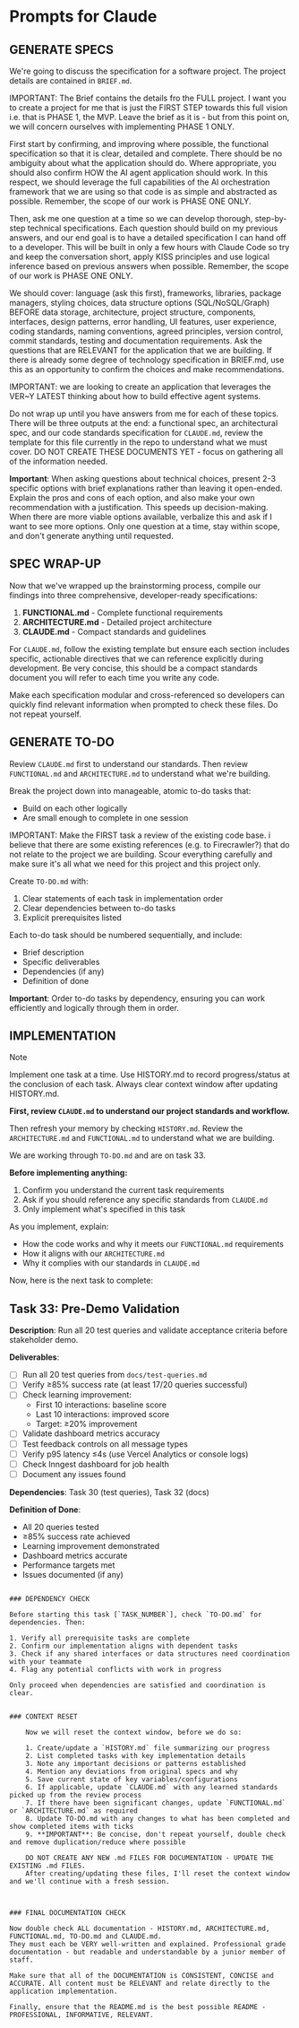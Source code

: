 # Prompts for Claude

## GENERATE SPECS

We're going to discuss the specification for a software project. The project details are contained in `BRIEF.md`.

IMPORTANT: The Brief contains the details fro the FULL project. I want you to create a project for me that is just the FIRST STEP towards this full vision i.e. that is PHASE 1, the MVP. Leave the brief as it is - but from this point on, we will concern ourselves with implementing PHASE 1 ONLY.

First start by confirming, and improving where possible, the functional specification so that it is clear, detailed and complete. There should be no ambiguity about what the application should do. Where appropriate, you should also confirm HOW the AI agent application should work. In this respect, we should leverage the full capabilities of the AI orchestration framework that we are using so that code is as simple and abstracted as possible. Remember, the scope of our work is PHASE ONE ONLY.

Then, ask me one question at a time so we can develop thorough, step-by-step technical specifications. Each question should build on my previous answers, and our end goal is to have a detailed specification I can hand off to a developer. This will be built in only a few hours with Claude Code so try and keep the conversation short, apply KISS principles and use logical inference based on previous answers when possible. Remember, the scope of our work is PHASE ONE ONLY.

We should cover: language (ask this first), frameworks, libraries, package managers, styling choices, data structure options (SQL/NoSQL/Graph) BEFORE data storage, architecture, project structure, components, interfaces, design patterns, error handling, UI features, user experience, coding standards, naming conventions, agreed principles, version control, commit standards, testing and documentation requirements. Ask the questions that are RELEVANT for the application that we are building. If there is already some degree of technology specification in BRIEF.md, use this as an opportunity to confirm the choices and make recommendations.

IMPORTANT: we are looking to create an application that leverages the VER~Y LATEST thinking about how to build effective agent systems.

Do not wrap up until you have answers from me for each of these topics. There will be three outputs at the end: a functional spec, an architectural spec, and our code standards specification for `CLAUDE.md`, review the template for this file currently in the repo to understand what we must cover. DO NOT CREATE THESE DOCUMENTS YET - focus on gathering all of the information needed.

**Important**: When asking questions about technical choices, present 2-3 specific options with brief explanations rather than leaving it open-ended. Explain the pros and cons of each option, and also make your own recommendation with a justification. This speeds up decision-making. When there are more viable options available, verbalize this and ask if I want to see more options. Only one question at a time, stay within scope, and don't generate anything until requested.


## SPEC WRAP-UP

Now that we've wrapped up the brainstorming process, compile our findings into three comprehensive, developer-ready specifications:

1. **FUNCTIONAL.md** - Complete functional requirements
2. **ARCHITECTURE.md** - Detailed project architecture
3. **CLAUDE.md** - Compact standards and guidelines

For `CLAUDE.md`, follow the existing template but ensure each section includes specific, actionable directives that we can reference explicitly during development. Be very concise, this should be a compact standards document you will refer to each time you write any code.

Make each specification modular and cross-referenced so developers can quickly find relevant information when prompted to check these files. Do not repeat yourself.


## GENERATE TO-DO

Review `CLAUDE.md` first to understand our standards. Then review `FUNCTIONAL.md` and `ARCHITECTURE.md` to understand what we're building.

Break the project down into manageable, atomic to-do tasks that:

- Build on each other logically
- Are small enough to complete in one session

IMPORTANT: Make the FIRST task a review of the existing code base. i believe that there are some existing references (e.g. to Firecrawler?) that do not relate to the project we are building. Scour everything carefully and make sure it's all what we need for this project and this project only. 

Create `TO-DO.md` with:

1. Clear statements of each task in implementation order
2. Clear dependencies between to-do tasks
3. Explicit prerequisites listed

Each to-do task should be numbered sequentially, and include:

- Brief description
- Specific deliverables
- Dependencies (if any)
- Definition of done

**Important**: Order to-do tasks by dependency, ensuring you can work efficiently and logically through them in order.


## IMPLEMENTATION

> [!NOTE]
> Implement one task at a time. 
> Use HISTORY.md to record progress/status at the conclusion of each task. 
> Always clear context window after updating HISTORY.md.

**First, review `CLAUDE.md` to understand our project standards and workflow.**

Then refresh your memory by checking `HISTORY.md`. Review the `ARCHITECTURE.md` and `FUNCTIONAL.md` to understand what we are building.

We are working through `TO-DO.md` and are on task 33.

**Before implementing anything:**

1. Confirm you understand the current task requirements
2. Ask if you should reference any specific standards from `CLAUDE.md`
3. Only implement what's specified in this task

As you implement, explain:

- How the code works and why it meets our `FUNCTIONAL.md` requirements
- How it aligns with our `ARCHITECTURE.md`
- Why it complies with our standards in `CLAUDE.md`

Now, here is the next task to complete:

## **Task 33: Pre-Demo Validation**

**Description**: Run all 20 test queries and validate acceptance criteria before stakeholder demo.

**Deliverables**:
- [ ] Run all 20 test queries from `docs/test-queries.md`
- [ ] Verify ≥85% success rate (at least 17/20 queries successful)
- [ ] Check learning improvement:
  - First 10 interactions: baseline score
  - Last 10 interactions: improved score
  - Target: ≥20% improvement
- [ ] Validate dashboard metrics accuracy
- [ ] Test feedback controls on all message types
- [ ] Verify p95 latency ≤4s (use Vercel Analytics or console logs)
- [ ] Check Inngest dashboard for job health
- [ ] Document any issues found

**Dependencies**: Task 30 (test queries), Task 32 (docs)

**Definition of Done**:
- All 20 queries tested
- ≥85% success rate achieved
- Learning improvement demonstrated
- Dashboard metrics accurate
- Performance targets met
- Issues documented (if any)

```

### DEPENDENCY CHECK

Before starting this task [`TASK_NUMBER`], check `TO-DO.md` for dependencies. Then:

1. Verify all prerequisite tasks are complete
2. Confirm our implementation aligns with dependent tasks
3. Check if any shared interfaces or data structures need coordination with your teammate
4. Flag any potential conflicts with work in progress

Only proceed when dependencies are satisfied and coordination is clear.


### CONTEXT RESET

    Now we will reset the context window, before we do so:

    1. Create/update a `HISTORY.md` file summarizing our progress
    2. List completed tasks with key implementation details
    3. Note any important decisions or patterns established
    4. Mention any deviations from original specs and why
    5. Save current state of key variables/configurations
    6. If applicable, update `CLAUDE.md` with any learned standards picked up from the review process
    7. If there have been significant changes, update `FUNCTIONAL.md` or `ARCHITECTURE.md` as required
    8. Update TO-DO.md with any changes to what has been completed and show completed items with ticks
    9. **IMPORTANT**: Be concise, don't repeat yourself, double check and remove duplication/reduce where possible

    DO NOT CREATE ANY NEW .md FILES FOR DOCUMENTATION - UPDATE THE EXISTING .md FILES.
    After creating/updating these files, I'll reset the context window and we'll continue with a fresh session.



### FINAL DOCUMENTATION CHECK

Now double check ALL documentation - HISTORY.md, ARCHITECTURE.md, FUNCTIONAL.md, TO-DO.md and CLAUDE.md.
They must each be VERY well-written and explained. Professional grade documentation - but readable and understandable by a junior member of staff.

Make sure that all of the DOCUMENTATION is CONSISTENT, CONCISE and ACCURATE. All content must be RELEVANT and relate directly to the application implementation.

Finally, ensure that the README.md is the best possible README - PROFESSIONAL, INFORMATIVE, RELEVANT. 